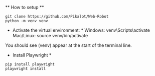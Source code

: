 
** How to setup **
```
git clone https://github.com/Pikalot/Web-Robot
python -m venv venv
```

* Activate the virtual environment: *
Windows: venv\Scripts\activate
Mac/Linux: source venv/bin/activate

You should see (venv) appear at the start of the terminal line.

* Install Playwright *
```
pip install playwright
playwright install
```